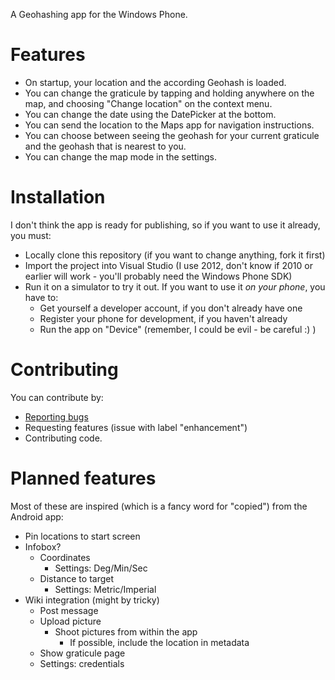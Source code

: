 A Geohashing app for the Windows Phone.

Features
========
* On startup, your location and the according Geohash is loaded.
* You can change the graticule by tapping and holding anywhere on the map, and choosing "Change location" on the context menu.
* You can change the date using the DatePicker at the bottom.
* You can send the location to the Maps app for navigation instructions.
* You can choose between seeing the geohash for your current graticule and the geohash that is nearest to you.
* You can change the map mode in the settings.

Installation
============
I don't think the app is ready for publishing, so if you want to use it already, you must:
* Locally clone this repository (if you want to change anything, fork it first)
* Import the project into Visual Studio (I use 2012, don't know if 2010 or earlier will work - you'll probably need the Windows Phone SDK)
* Run it on a simulator to try it out. If you want to use it *on your phone*, you have to:
  * Get yourself a developer account, if you don't already have one
  * Register your phone for development, if you haven't already
  * Run the app on "Device" (remember, I could be evil - be careful :) )

Contributing
============
You can contribute by:
* [Reporting bugs](https://github.com/lucaswerkmeister/wp_geohashing/issues)
* Requesting features (issue with label "enhancement")
* Contributing code.

Planned features
================
Most of these are inspired (which is a fancy word for "copied") from the Android app:
* Pin locations to start screen
* Infobox?
   * Coordinates
      * Settings: Deg/Min/Sec
   * Distance to target
      * Settings: Metric/Imperial
* Wiki integration (might by tricky)
   * Post message
   * Upload picture
      * Shoot pictures from within the app
         * If possible, include the location in metadata
   * Show graticule page
   * Settings: credentials
